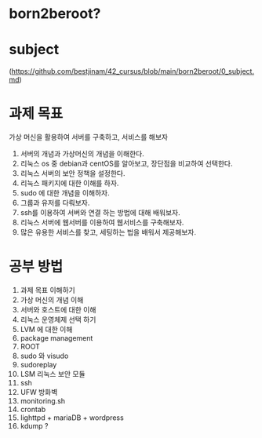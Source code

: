 # born2beroot? 

# subject
(https://github.com/bestjinam/42_cursus/blob/main/born2beroot/0_subject.md)

# 과제 목표 
가상 머신을 활용하여 서버를 구축하고, 서비스를 해보자 
1. 서버의 개념과 가상머신의 개념을 이해한다. 
2. 리눅스 os 중 debian과 centOS를 알아보고, 장단점을 비교하여 선택한다. 
3. 리눅스 서버의 보안 정책을 설정한다. 
4. 리눅스 패키지에 대한 이해를 하자. 
5. sudo 에 대한 개념을 이해하자. 
6. 그룹과 유저를 다뤄보자. 
7. ssh를 이용하여 서버와 연결 하는 방법에 대해 배워보자. 
8. 리눅스 서버에 웹서버를 이용하여 웹서비스를 구축해보자. 
9. 많은 유용한 서비스를 찾고, 세팅하는 법을 배워서 제공해보자. 

# 공부 방법 
1. 과제 목표 이해하기 
2. 가상 머신의 개념 이해 
3. 서버와 호스트에 대한 이해 
4. 리눅스 운영체제 선택 하기 
5. LVM 에 대한 이해
6. package management 
7. ROOT 
8. sudo 와 visudo 
9. sudoreplay
10. LSM 리눅스 보안 모듈 
11. ssh 
12. UFW 방화벽 
13. monitoring.sh 
14. crontab 
15. lighttpd + mariaDB + wordpress 
16. kdump ? 
